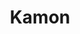 ---
codehost: https://github.com/https://github.com/kamon-io/Kamon
logohandle: kamonio
sort: kamon
title: Kamon
twitter: https://x.com/kamonteam
website: https://kamon.io/
---